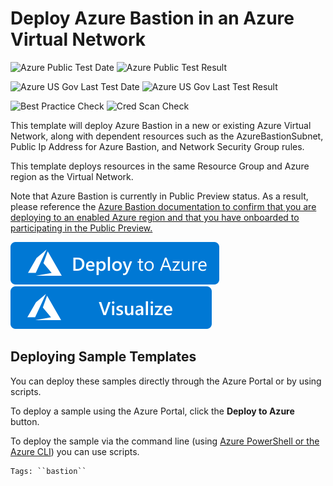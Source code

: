 # Deploy Azure Bastion in an Azure Virtual Network

![Azure Public Test Date](https://azurequickstartsservice.blob.core.windows.net/badges/101-azure-bastion/PublicLastTestDate.svg)
![Azure Public Test Result](https://azurequickstartsservice.blob.core.windows.net/badges/101-azure-bastion/PublicDeployment.svg)

![Azure US Gov Last Test Date](https://azurequickstartsservice.blob.core.windows.net/badges/101-azure-bastion/FairfaxLastTestDate.svg)
![Azure US Gov Last Test Result](https://azurequickstartsservice.blob.core.windows.net/badges/101-azure-bastion/FairfaxDeployment.svg)

![Best Practice Check](https://azurequickstartsservice.blob.core.windows.net/badges/101-azure-bastion/BestPracticeResult.svg)
![Cred Scan Check](https://azurequickstartsservice.blob.core.windows.net/badges/101-azure-bastion/CredScanResult.svg)

This template will deploy Azure Bastion in a new or existing Azure Virtual Network, along with dependent resources such as the AzureBastionSubnet, Public Ip Address for Azure Bastion, and Network Security Group rules.

This template deploys resources in the same Resource Group and Azure region as the Virtual Network.

Note that Azure Bastion is currently in Public Preview status.  As a result, please reference the <a href="https://docs.microsoft.com/en-us/azure/bastion/bastion-overview" target="_blank">Azure Bastion documentation to confirm that you are deploying to an enabled Azure region and that you have onboarded to participating in the Public Preview.

[![Deploy To Azure](https://raw.githubusercontent.com/Azure/azure-quickstart-templates/master/1-CONTRIBUTION-GUIDE/images/deploytoazure.svg?sanitize=true)]("https://portal.azure.com/#create/Microsoft.Template/uri/https%3A%2F%2Fraw.githubusercontent.com%2FAzure%2Fazure-quickstart-templates%2Fmaster%2F101-azure-bastion%2Fazuredeploy.json")  [![Visualize](https://raw.githubusercontent.com/Azure/azure-quickstart-templates/master/1-CONTRIBUTION-GUIDE/images/visualizebutton.svg?sanitize=true)]("http://armviz.io/#/?load=https%3A%2F%2Fraw.githubusercontent.com%2FAzure%2Fazure-quickstart-templates%2Fmaster%2F101-azure-bastion%2Fazuredeploy.json")

## Deploying Sample Templates

You can deploy these samples directly through the Azure Portal or by using scripts.

To deploy a sample using the Azure Portal, click the **Deploy to Azure** button.

To deploy the sample via the command line (using [Azure PowerShell or the Azure CLI](https://azure.microsoft.com/en-us/downloads/)) you can use scripts.
```
Tags: ``bastion``



